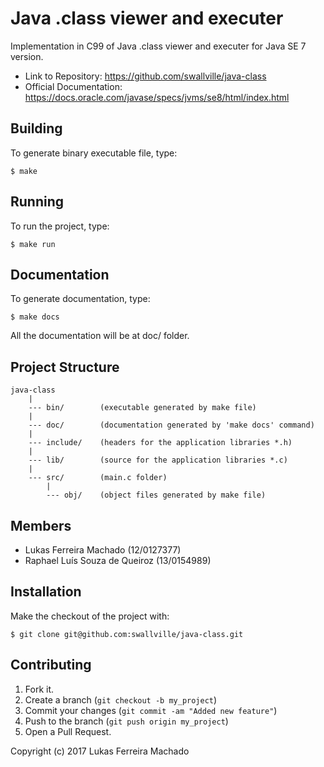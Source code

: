 Java .class viewer and executer
====================
Implementation in C99 of Java .class viewer and executer for Java SE 7 version.

- Link to Repository: https://github.com/swallville/java-class
- Official Documentation: https://docs.oracle.com/javase/specs/jvms/se8/html/index.html

Building
--------

To generate binary executable file, type:

    $ make

Running
-------
To run the project, type:

    $ make run

Documentation
-------------
To generate documentation, type:

    $ make docs

All the documentation will be at doc/ folder.        

Project Structure
-----------------

    java-class
        |
        --- bin/        (executable generated by make file)
        |
        --- doc/        (documentation generated by 'make docs' command)
        |
        --- include/    (headers for the application libraries *.h)
        |
        --- lib/        (source for the application libraries *.c)
        |
        --- src/        (main.c folder)
            |
            --- obj/    (object files generated by make file)
  
Members
-------

- Lukas Ferreira Machado (12/0127377)
- Raphael Luís Souza de Queiroz (13/0154989)

Installation
---------------
Make the checkout of the project with:
 
    $ git clone git@github.com:swallville/java-class.git

Contributing
-----------------
1. Fork it.
2. Create a branch (`git checkout -b my_project`)
3. Commit your changes (`git commit -am "Added new feature"`)
4. Push to the branch (`git push origin my_project`)
5. Open a Pull Request.

Copyright (c) 2017 Lukas Ferreira Machado
